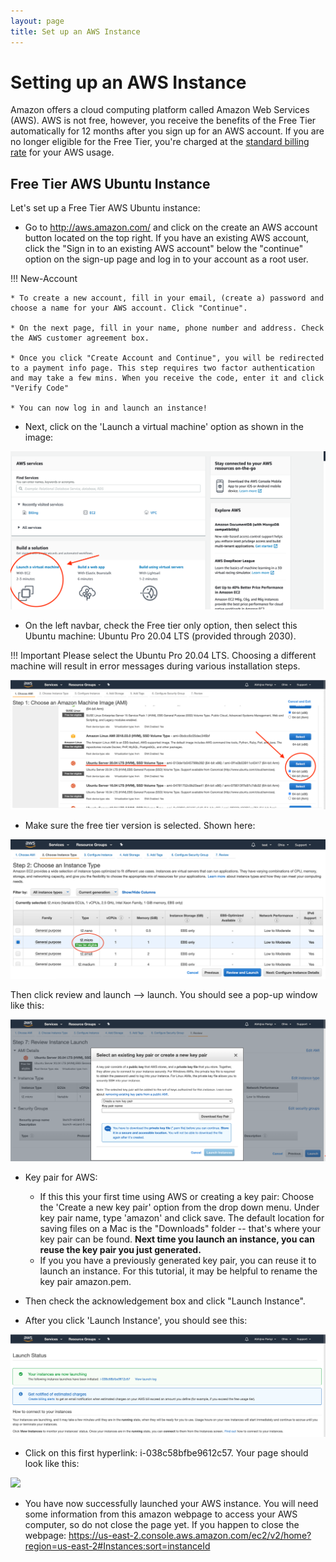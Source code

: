 ```yaml
---
layout: page
title: Set up an AWS Instance
---
```


Setting up an AWS Instance
==========================


Amazon offers a cloud computing platform called Amazon Web Services (AWS). AWS is not free, however, you receive the benefits of the Free Tier automatically for 12 months after you sign up for an AWS account. If you are no longer eligible for the Free Tier, you're charged at the [standard billing rate](https://docs.aws.amazon.com/awsaccountbilling/latest/aboutv2/free-tier-eligibility.html) for your AWS usage.

## Free Tier AWS Ubuntu Instance

Let's set up a Free Tier AWS Ubuntu instance:

* Go to <http://aws.amazon.com/> and click on the create an AWS account button located on the top right. If you have an existing AWS account, click the "Sign in to an existing AWS account" below the "continue" option on the sign-up page and log in to your account as a root user.

!!! New-Account

    * To create a new account, fill in your email, (create a) password and choose a name for your AWS account. Click "Continue".

    * On the next page, fill in your name, phone number and address. Check the AWS customer agreement box.

    * Once you click "Create Account and Continue", you will be redirected to a payment info page. This step requires two factor authentication and may take a few mins. When you receive the code, enter it and click "Verify Code"

    * You can now log in and launch an instance!


* Next, click on the 'Launch a virtual machine' option as shown in the image:

![](images/Launch.png)

* On the left navbar, check the Free tier only option, then select this Ubuntu machine: Ubuntu Pro 20.04 LTS (provided through 2030).

!!! Important
    Please select the Ubuntu Pro 20.04 LTS. Choosing a different machine will result in error messages during various installation steps.

![](images/Ubuntu.png)

* Make sure the free tier version is selected. Shown here:

![](images/AWS_Free_Tier.png)


Then click review and launch --> launch. You should see a pop-up window like this:

![](images/KeyPair.png)

* Key pair for AWS:

    - If this this your first time using AWS or creating a key pair: Choose the 'Create a new key pair' option from the drop down menu. Under key pair name, type   'amazon' and click save. The default location for saving files on a Mac is the "Downloads" folder -- that's where your key pair can be found.  **Next time you launch an instance, you can reuse the key pair you just generated.**
    - If you you have a previously generated key pair, you can reuse it to launch an instance. For this tutorial, it may be helpful to rename the key pair amazon.pem.

* Then check the acknowledgement box and click "Launch Instance".

* After you click 'Launch Instance', you should see this:

![](images/launching.png)

* Click on this first hyperlink: i-038c58bfbe9612c57. Your page should look like this:

![](https://i.imgur.com/JifclmQ.png)

* You have now successfully launched your AWS instance. You will need some information from this amazon webpage to access your AWS computer, so do not close the page yet. If you happen to close the webpage: <https://us-east-2.console.aws.amazon.com/ec2/v2/home?region=us-east-2#Instances:sort=instanceId>
